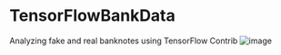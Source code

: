 # TensorFlowBankData
Analyzing fake and real banknotes using TensorFlow Contrib
![image](https://user-images.githubusercontent.com/6691373/28598268-cac9ea60-71a2-11e7-819f-cd31773db35f.png)
